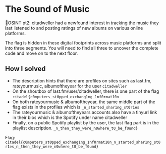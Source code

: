 # The Sound of Music
🗼OSINT pt2: citadweller had a newfound interest in tracking the music they last listened to and posting ratings of new albums on various online platforms.

The flag is hidden in these digital footprints across music platforms and split into three segments. You will need to find all three to uncover the complete code and move on to the next floor.

## How I solved

- The description hints that there are profiles on sites such as last.fm, rateyourmusic, albumoftheyear for the user `citadweller`
- On the shoutbox of last.fm/user/citadweller, there is one part of the flag `citadel{c0mputers_st0pped_exchang1ng_1nf0rmat10n`
- On both rateyourmusic & albumoftheyear, the same middle part of the flag exists in the profiles which is `_n_started_shar1ng_st0r1es`
- The rateyourmusic & albumoftheyears accounts also have a tinyurl link in their bios which is the Spotify under name citadweller
- Finally, on a public Spotify playlist by the user, the last flag part is in the playlist description. `_n_then_they_were_n0where_t0_be_f0und}`

Flag: `citadel{c0mputers_st0pped_exchang1ng_1nf0rmat10n_n_started_shar1ng_st0r1es_n_then_they_were_n0where_t0_be_f0und}`
